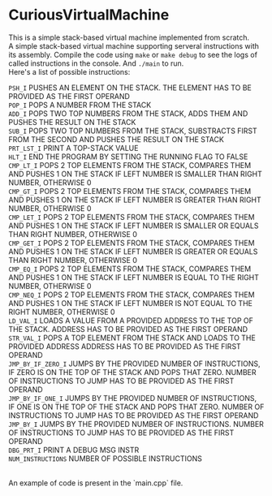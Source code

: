 # CuriousVirtualMachine
This is a simple stack-based virtual machine implemented from scratch.
<br>
A simple stack-based virtual machine supporting serveral instructions with its assembly.
Compile the code using `make` or `make debug` to see the logs of called instructions in the console. And `./main` to run.
<br>
Here's a list of possible instructions:

`PSH_I`            PUSHES AN ELEMENT ON THE STACK. THE ELEMENT HAS TO BE PROVIDED AS THE FIRST OPERAND<br>
`POP_I`            POPS A NUMBER FROM THE STACK<br>
`ADD_I`            POPS TWO TOP NUMBERS FROM THE STACK, ADDS THEM AND PUSHES THE RESULT ON THE STACK<br>
`SUB_I`            POPS TWO TOP NUMBERS FROM THE STACK, SUBSTRACTS FIRST FROM THE SECOND AND PUSHES THE RESULT ON THE STACK<br>
`PRT_LST_I`        PRINT A TOP-STACK VALUE<br>
`HLT_I`            END THE PROGRAM BY SETTING THE RUNNING FLAG TO FALSE<br>
`CMP_LT_I`         POPS 2 TOP ELEMENTS FROM THE STACK, COMPARES THEM AND PUSHES 1 ON THE STACK IF LEFT NUMBER IS SMALLER THAN RIGHT NUMBER, OTHERWISE 0<br>
`CMP_GT_I`         POPS 2 TOP ELEMENTS FROM THE STACK, COMPARES THEM AND PUSHES 1 ON THE STACK IF LEFT NUMBER IS GREATER THAN RIGHT NUMBER, OTHERWISE 0<br>
`CMP_LET_I`        POPS 2 TOP ELEMENTS FROM THE STACK, COMPARES THEM AND PUSHES 1 ON THE STACK IF LEFT NUMBER IS SMALLER OR EQUALS THAN RIGHT NUMBER, OTHERWISE 0<br>
`CMP_GET_I`        POPS 2 TOP ELEMENTS FROM THE STACK, COMPARES THEM AND PUSHES 1 ON THE STACK IF LEFT NUMBER IS GREATER OR EQUALS THAN RIGHT NUMBER, OTHERWISE 0<br>
`CMP_EQ_I`         POPS 2 TOP ELEMENTS FROM THE STACK, COMPARES THEM AND PUSHES 1 ON THE STACK IF LEFT NUMBER IS EQUAL TO THE RIGHT NUMBER, OTHERWISE 0<br>
`CMP_NEQ_I`        POPS 2 TOP ELEMENTS FROM THE STACK, COMPARES THEM AND PUSHES 1 ON THE STACK IF LEFT NUMBER IS NOT EQUAL TO THE RIGHT NUMBER, OTHERWISE 0<br>
`LD_VAL_I`         LOADS A VALUE FROM A PROVIDED ADDRESS TO THE TOP OF THE STACK. ADDRESS HAS TO BE PROVIDED AS THE FIRST OPERAND<br>
`STR_VAL_I`        POPS A TOP ELEMENT FROM THE STACK AND LOADS TO THE PROVIDED ADDRESS ADDRESS HAS TO BE PROVIDED AS THE FIRST OPERAND<br>
`JMP_BY_IF_ZERO_I` JUMPS BY THE PROVIDED NUMBER OF INSTRUCTIONS, IF ZERO IS ON THE TOP OF THE STACK AND POPS THAT ZERO. NUMBER OF INSTRUCTIONS TO JUMP HAS TO BE PROVIDED AS THE FIRST OPERAND<br>
`JMP_BY_IF_ONE_I`  JUMPS BY THE PROVIDED NUMBER OF INSTRUCTIONS, IF ONE IS ON THE TOP OF THE STACK AND POPS THAT ZERO. NUMBER OF INSTRUCTIONS TO JUMP HAS TO BE PROVIDED AS THE FIRST OPERAND<br>
`JMP_BY_I`         JUMPS BY THE PROVIDED NUMBER OF INSTRUCTIONS. NUMBER OF INSTRUCTIONS TO JUMP HAS TO BE PROVIDED AS THE FIRST OPERAND<br>
`DBG_PRT_I`        PRINT A DEBUG MSG INSTR<br>
`NUM_INSTRUCTIONS` NUMBER OF POSSIBLE INSTRUCTIONS<br>

<br>
An example of code is present in the `main.cpp` file.
